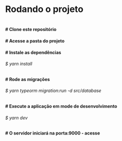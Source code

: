 <h1>Rodando o projeto<h1/>

<h4># Clone este repositório<h4/>

<h4># Acesse a pasta do projeto<h4/>

<h4># Instale as dependências<h4/>
<h6>$ yarn install<h6>

<h4># Rode as migrações<h4/>
<h6>$ yarn typeorm migration:run -d src/database<h6/>

<h4># Execute a aplicação em mode de desenvolvimento<h4/>
<h6>$ yarn dev<h6/>

<h4># O servidor iniciará na porta:9000 - acesse <http://localhost:9000><h4/>

